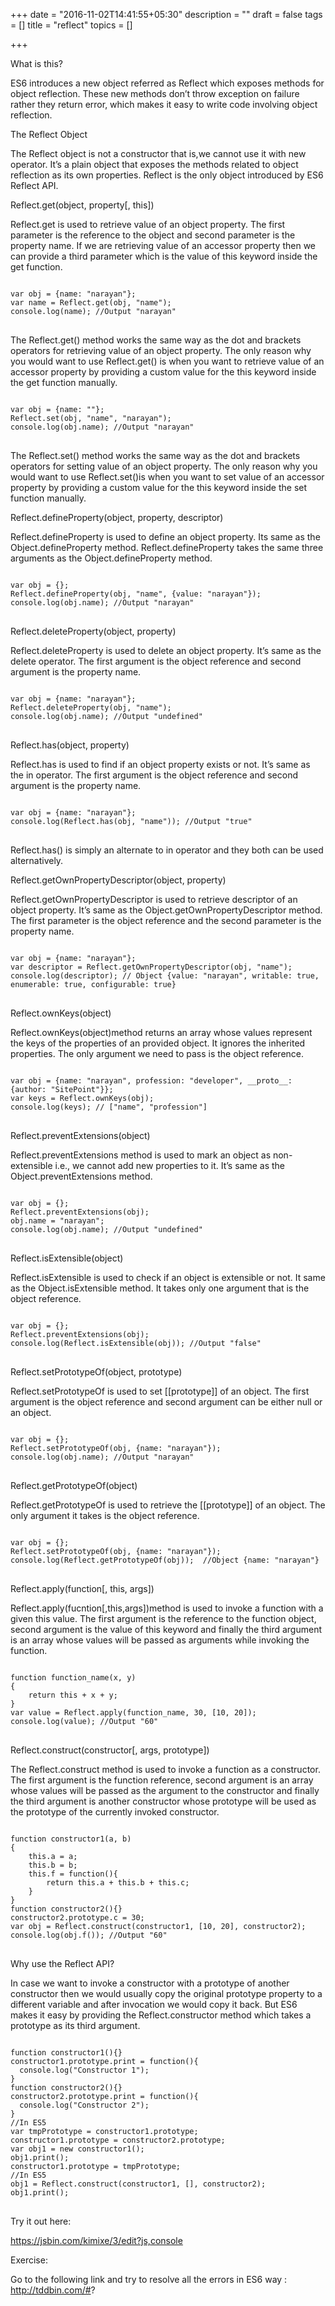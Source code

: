 +++
date = "2016-11-02T14:41:55+05:30"
description = ""
draft = false
tags = []
title = "reflect"
topics = []

+++
<link rel="stylesheet" href="//cdnjs.cloudflare.com/ajax/libs/highlight.js/9.6.0/styles/androidstudio.min.css">
<script src="//cdnjs.cloudflare.com/ajax/libs/highlight.js/9.6.0/highlight.min.js"></script>
<script>hljs.initHighlightingOnLoad();</script>

<p class='custom-heading'>What is this?</p>
ES6 introduces a new object referred as <highlight>Reflect</highlight> which exposes methods for object reflection. These new methods don’t throw exception on failure rather they return error, which makes it easy to write code involving object reflection.



<p class='custom-sub-heading'>The Reflect Object</p>
The Reflect object is not a constructor that is,we cannot use it with new operator. It’s a plain object that exposes the methods related to object reflection as its own properties. Reflect is the only object introduced by ES6 Reflect API.

 <p class='custom-sub-heading'>Reflect.get(object, property[, this])</p>
<highlight>Reflect.get</highlight> is used to retrieve value of an object property. The first parameter is the reference to the object and second parameter is the property name. If we are retrieving value of an accessor property then we can provide a third parameter which is the value of this keyword inside the get function.

<pre>
<code class="language-javascript">
var obj = {name: "narayan"};
var name = Reflect.get(obj, "name");
console.log(name); //Output "narayan"
</code>
</pre>
The <highlight>Reflect.get()</highlight> method works the same way as the dot and brackets operators for retrieving value of an object property. The only reason why you would want to use <highlight>Reflect.get()</highlight> is when you want to retrieve value of an accessor property by providing a custom value for the this keyword inside the <highlight>get</highlight> function manually.
<pre>
<code class="language-javascript">
var obj = {name: ""};
Reflect.set(obj, "name", "narayan");
console.log(obj.name); //Output "narayan"
</code>
</pre>
The <highlight>Reflect.set()</highlight> method works the same way as the dot and brackets operators for setting value of an object property. The only reason why you would want to use <highlight>Reflect.set()</highlight>is when you want to set value of an accessor property by providing a custom value for the this keyword inside the <highlight>set</highlight> function manually.



<p class='custom-sub-heading'>Reflect.defineProperty(object, property, descriptor)</p>
<highlight>Reflect.defineProperty</highlight> is used to define an object property. Its same as the <highlight>Object.defineProperty</highlight> method. <highlight>Reflect.defineProperty</highlight> takes the same three arguments as the <highlight>Object.defineProperty</highlight> method.

<pre>
<code class="language-javascript">
var obj = {};
Reflect.defineProperty(obj, "name", {value: "narayan"});
console.log(obj.name); //Output "narayan"
</code>
</pre>
<p class='custom-sub-heading'>Reflect.deleteProperty(object, property)</p>
<highlight>Reflect.deleteProperty</highlight> is used to delete an object property. It’s same as the delete operator. The first argument is the object reference and second argument is the property name.


<pre>
<code class="language-javascript">
var obj = {name: "narayan"};
Reflect.deleteProperty(obj, "name");
console.log(obj.name); //Output "undefined"
</code>
</pre>

<p class='custom-sub-heading'>Reflect.has(object, property)</p>
<highlight>Reflect.has</highlight> is used to find if an object property exists or not. It’s same as the in operator. The first argument is the object reference and second argument is the property name.

<pre>
<code class="language-javascript">
var obj = {name: "narayan"};
console.log(Reflect.has(obj, "name")); //Output "true"
</code>
</pre>
<highlight>Reflect.has()</highlight> is simply an alternate to in operator and they both can be used alternatively.

<p class='custom-sub-heading'>Reflect.getOwnPropertyDescriptor(object, property)</p>
<highlight>Reflect.getOwnPropertyDescriptor</highlight> is used to retrieve descriptor of an object property. It’s same as the <highlight>Object.getOwnPropertyDescriptor</highlight> method. The first parameter is the object reference and the second parameter is the property name.
<pre>
<code class="language-javascript">
var obj = {name: "narayan"};
var descriptor = Reflect.getOwnPropertyDescriptor(obj, "name");
console.log(descriptor); // Object {value: "narayan", writable: true, enumerable: true, configurable: true}
</code>
</pre>

<p class='custom-sub-heading'>Reflect.ownKeys(object)</p>
<highlight>Reflect.ownKeys(object)</highlight>method returns an array whose values represent the keys of the properties of an provided object. It ignores the inherited properties. The only argument we need to pass is the object reference.
<pre>
<code class="language-javascript">
var obj = {name: "narayan", profession: "developer", __proto__: {author: "SitePoint"}};
var keys = Reflect.ownKeys(obj);
console.log(keys); // ["name", "profession"]
</code>
</pre>
<p class='custom-sub-heading'>Reflect.preventExtensions(object)</p>
<highlight>Reflect.preventExtensions</highlight> method is used to mark an object as non-extensible i.e., we cannot add new properties to it. It’s same as the <highlight>Object.preventExtensions</highlight> method.
<pre>
<code class="language-javascript">
var obj = {};
Reflect.preventExtensions(obj);
obj.name = "narayan";
console.log(obj.name); //Output "undefined"
</code>
</pre>


<p class='custom-sub-heading'>Reflect.isExtensible(object)</p>
<highlight>Reflect.isExtensible</highlight> is used to check if an object is extensible or not. It same as the Object.isExtensible method. It takes only one argument that is the object reference.
<pre>
<code class="language-javascript">
var obj = {};
Reflect.preventExtensions(obj);
console.log(Reflect.isExtensible(obj)); //Output "false"
</code>
</pre>

<p class='custom-sub-heading'>Reflect.setPrototypeOf(object, prototype)</p>
<highlight>Reflect.setPrototypeOf</highlight> is used to set <highlight>[[prototype]]</highlight> of an object. The first argument is the object reference and second argument can be either null or an object.
<pre>
<code class="language-javascript">
var obj = {};
Reflect.setPrototypeOf(obj, {name: "narayan"});
console.log(obj.name); //Output "narayan"
</code>
</pre>
<p class='custom-sub-heading'>Reflect.getPrototypeOf(object)</p>
<highlight>Reflect.getPrototypeOf</highlight> is used to retrieve the <highlight>[[prototype]]</highlight> of an object. The only argument it takes is the object reference.
<pre>
<code class="language-javascript">
var obj = {};
Reflect.setPrototypeOf(obj, {name: "narayan"});
console.log(Reflect.getPrototypeOf(obj));  //Object {name: "narayan"}
</code>
</pre>


<p class='custom-sub-heading'>Reflect.apply(function[, this, args])</p>
<highlight>Reflect.apply(fucntion[,this,args])</highlight>method is used to invoke a function with a given this value. The first argument is the reference to the function object, second argument is the value of <highlight>this</highlight> keyword and finally the third argument is an array whose values will be passed as arguments while invoking the function.
<pre>
<code class="language-javascript">
function function_name(x, y)
{
    return this + x + y;
}
var value = Reflect.apply(function_name, 30, [10, 20]);
console.log(value); //Output "60"
</code>
</pre>

<p class='custom-sub-heading'>Reflect.construct(constructor[, args, prototype])</p>
The <highlight>Reflect.construct</highlight> method is used to invoke a function as a constructor. The first argument is the function reference, second argument is an array whose values will be passed as the argument to the constructor and finally the third argument is another constructor whose <highlight>prototype</highlight> will be used as the <highlight>prototype</highlight> of the currently invoked constructor.
<pre>
<code class="language-javascript">
function constructor1(a, b)
{
    this.a = a;
    this.b = b;
    this.f = function(){
        return this.a + this.b + this.c;
    } 
}
function constructor2(){}
constructor2.prototype.c = 30;
var obj = Reflect.construct(constructor1, [10, 20], constructor2);
console.log(obj.f()); //Output "60"
</code>
</pre>

<p class='custom-sub-heading'>Why use the Reflect API?</p>
In case we want to invoke a constructor with a <highlight>prototype</highlight> of another constructor then we would usually copy the original <highlight>prototype</highlight> property to a different variable and after invocation we would copy it back. But ES6 makes it easy by providing the <highlight>Reflect.constructor</highlight> method which takes a <highlight>prototype</highlight> as its third argument.

<pre>
<code class="language-javascript">
function constructor1(){}
constructor1.prototype.print = function(){
  console.log("Constructor 1");
}
function constructor2(){}
constructor2.prototype.print = function(){
  console.log("Constructor 2");
}
//In ES5
var tmpPrototype = constructor1.prototype;
constructor1.prototype = constructor2.prototype;
var obj1 = new constructor1();
obj1.print();
constructor1.prototype = tmpPrototype;
//In ES5
obj1 = Reflect.construct(constructor1, [], constructor2);
obj1.print();
</code>
</pre>


<p class='custom-heading'>Try it out here:</p>
<a href="https://jsbin.com/kimixe/3/edit?js,console">https://jsbin.com/kimixe/3/edit?js,console</a>
<p class='custom-heading'>Exercise:</p>

Go to the following link and try to resolve all the errors in ES6 way : <br>
http://tddbin.com/#?
